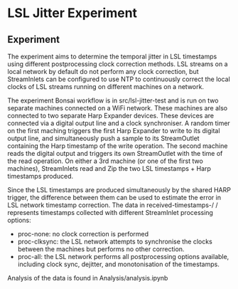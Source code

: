 # LSL Jitter Experiment

## Experiment
The experiment aims to determine the temporal jitter in LSL timestamps using different postprocessing clock correction
methods. LSL streams on a local network by default do not perform any clock correction, but StreamInlets can be configured
to use NTP to continuously correct the local clocks of LSL streams running on different machines on a network.

The experiment Bonsai workflow is in src/lsl-jitter-test and is run on two separate machines connected on a WiFi
network. These machines are also connected to two separate Harp Expander devices. These devices are connected via a 
digital output line and a clock synchroniser. A random timer on the first maching triggers the first Harp Expander to 
write to its digital output line, and simultaneously push a sample to its StreamOutlet containing the Harp timestamp of 
the write operation. The second machine reads the digital output and triggers its own StreamOutlet with the time of
the read operation. On either a 3rd machine (or one of the first two machines), StreamInlets read and Zip the two
LSL timestamps + Harp timestamps produced.

Since the LSL timestamps are produced simultaneously by the shared HARP trigger, the difference between them can
be used to estimate the error in LSL network timestamp correction. The data in received-timestamps-<proc-all>/
<proc-clksync>/<proc-all> represents timestamps collected with different StreamInlet processing options:
- proc-none: no clock correction is performed
- proc-clksync: the LSL network attempts to synchronise the clocks between the machines but performs no other correction.
- proc-all: the LSL network performs all postprocessing options available, including clock sync, dejitter, and
monotonisation of the timestamps.

Analysis of the data is found in Analysis/analysis.ipynb